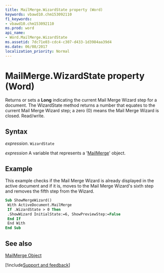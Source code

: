```yaml
---
title: MailMerge.WizardState property (Word)
keywords: vbawd10.chm153092110
f1_keywords:
- vbawd10.chm153092110
ms.prod: word
api_name:
- Word.MailMerge.WizardState
ms.assetid: 7dc71e03-cdc4-c307-d433-1d3984aa39d4
ms.date: 06/08/2017
localization_priority: Normal
---
```



# MailMerge.WizardState property (Word)

Returns or sets a  **Long** indicating the current Mail Merge Wizard step for a document. The WizardState method returns a number that equates to the current Mail Merge Wizard step; a zero (0) means the Mail Merge Wizard is closed. Read/write.


## Syntax

_expression_. `WizardState`

_expression_ A variable that represents a '[MailMerge](Word.MailMerge.md)' object.


## Example

This example checks if the Mail Merge Wizard is already displayed in the active document and if it is, moves to the Mail Merge Wizard's sixth step and removes the fifth step from the Wizard.


```vb
Sub ShowMergeWizard() 
 With ActiveDocument.MailMerge 
 If .WizardState > 0 Then 
 .ShowWizard InitialState:=6, ShowPreviewStep:=False 
 End If 
 End With 
End Sub
```


## See also


[MailMerge Object](Word.MailMerge.md)

[!include[Support and feedback](~/includes/feedback-boilerplate.md)]